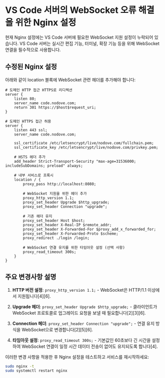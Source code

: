 # VS Code 서버의 WebSocket 오류 해결을 위한 Nginx 설정

현재 Nginx 설정에는 VS Code 서버에 필요한 WebSocket 지원 설정이 누락되어 있습니다. VS Code 서버는 실시간 편집 기능, 터미널, 확장 기능 등을 위해 WebSocket 연결을 필수적으로 사용합니다.

## 수정된 Nginx 설정

아래와 같이 location 블록에 WebSocket 관련 헤더를 추가해야 합니다:

```nginx
# 도메인 HTTP 접근 HTTPS로 리디렉션
server {
    listen 80;
    server_name code.nodove.com;
    return 301 https://$host$request_uri;
}

# 도메인 HTTPS 접근 허용
server {
    listen 443 ssl;
    server_name code.nodove.com;

    ssl_certificate /etc/letsencrypt/live/nodove.com/fullchain.pem;
    ssl_certificate_key /etc/letsencrypt/live/nodove.com/privkey.pem;

    # HSTS 헤더 추가
    add_header Strict-Transport-Security "max-age=31536000; includeSubDomains; preload" always;

    # 내부 서비스로 프록시
    location / {
        proxy_pass http://localhost:8080;
        
        # WebSocket 지원을 위한 헤더 추가
        proxy_http_version 1.1;
        proxy_set_header Upgrade $http_upgrade;
        proxy_set_header Connection "upgrade";
        
        # 기존 헤더 유지
        proxy_set_header Host $host;
        proxy_set_header X-Real-IP $remote_addr;
        proxy_set_header X-Forwarded-For $proxy_add_x_forwarded_for;
        proxy_set_header X-Forwarded-Proto $scheme;
        proxy_redirect ./login /login;
        
        # WebSocket 연결 유지를 위한 타임아웃 설정 (선택 사항)
        proxy_read_timeout 300s;
    }
}
```

## 주요 변경사항 설명

1. **HTTP 버전 설정**: `proxy_http_version 1.1;` - WebSocket은 HTTP/1.1 이상에서 지원됩니다[4][6].

2. **Upgrade 헤더**: `proxy_set_header Upgrade $http_upgrade;` - 클라이언트가 WebSocket 프로토콜로 업그레이드 요청을 보낼 때 필요합니다[2][3][6].

3. **Connection 헤더**: `proxy_set_header Connection "upgrade";` - 연결 유지 방식을 WebSocket으로 변경합니다[2][5][6].

4. **타임아웃 설정**: `proxy_read_timeout 300s;` - 기본값인 60초보다 긴 시간을 설정하여 WebSocket 연결이 일정 시간 데이터 전송이 없어도 유지되도록 합니다[4].

이러한 변경 사항을 적용한 후 Nginx 설정을 테스트하고 서비스를 재시작하세요:

```bash
sudo nginx -t
sudo systemctl restart nginx
```
